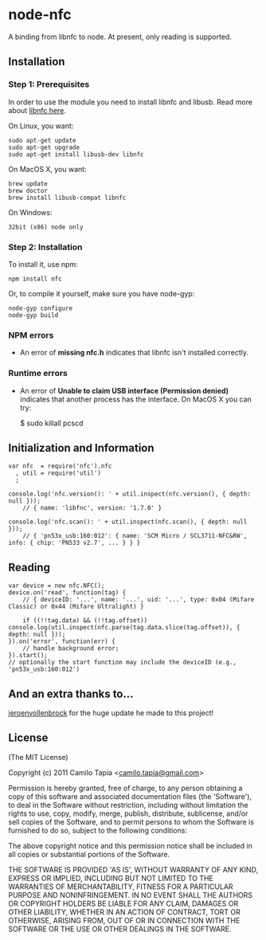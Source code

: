 node-nfc
========
A binding from libnfc to node.
At present,
only reading is supported.

## Installation

### Step 1: Prerequisites
In order to use the module you need to install libnfc and libusb.
Read more about [libnfc here](http://nfc-tools.org/index.php?title=Libnfc).

On Linux, you want:

    sudo apt-get update
    sudo apt-get upgrade
    sudo apt-get install libusb-dev libnfc

On MacOS X, you want:

    brew update
    brew doctor
    brew install libusb-compat libnfc

On Windows:

    32bit (x86) node only

### Step 2: Installation

To install it, use npm:

    npm install nfc
    
Or, to compile it yourself, make sure you have node-gyp:

    node-gyp configure
    node-gyp build

### NPM errors

- An error of **missing nfc.h** indicates that libnfc isn't installed correctly.

### Runtime errors

- An error of **Unable to claim USB interface (Permission denied)**
indicates that another process has the interface. On MacOS X you can try:

    $ sudo killall pcscd


## Initialization and Information

    var nfc  = require('nfc').nfc
      , util = require('util')
      ;

    console.log('nfc.version(): ' + util.inspect(nfc.version(), { depth: null }));
        // { name: 'libfnc', version: '1.7.0' }

    console.log('nfc.scan(): ' + util.inspect(nfc.scan(), { depth: null }));
        // { 'pn53x_usb:160:012': { name: 'SCM Micro / SCL3711-NFC&RW', info: { chip: 'PN533 v2.7', ... } } }

## Reading

    var device = new nfc.NFC();
    device.on('read', function(tag) {
        // { deviceID: '...', name: '...', uid: '...', type: 0x04 (Mifare Classic) or 0x44 (Mifare Ultralight) }

        if ((!!tag.data) && (!!tag.offset)) console.log(util.inspect(nfc.parse(tag.data.slice(tag.offset)), { depth: null }));
    }).on('error', function(err) {
        // handle background error;
    }).start();
    // optionally the start function may include the deviceID (e.g., 'pn53x_usb:160:012')

## And an extra thanks to...

[jeroenvollenbrock](https://github.com/jeroenvollenbrock) for the huge update he made to this project!

## License 

(The MIT License)

Copyright (c) 2011 Camilo Tapia &lt;camilo.tapia@gmail.com&gt;

Permission is hereby granted, free of charge, to any person obtaining
a copy of this software and associated documentation files (the
'Software'), to deal in the Software without restriction, including
without limitation the rights to use, copy, modify, merge, publish,
distribute, sublicense, and/or sell copies of the Software, and to
permit persons to whom the Software is furnished to do so, subject to
the following conditions:

The above copyright notice and this permission notice shall be
included in all copies or substantial portions of the Software.

THE SOFTWARE IS PROVIDED 'AS IS', WITHOUT WARRANTY OF ANY KIND,
EXPRESS OR IMPLIED, INCLUDING BUT NOT LIMITED TO THE WARRANTIES OF
MERCHANTABILITY, FITNESS FOR A PARTICULAR PURPOSE AND NONINFRINGEMENT.
IN NO EVENT SHALL THE AUTHORS OR COPYRIGHT HOLDERS BE LIABLE FOR ANY
CLAIM, DAMAGES OR OTHER LIABILITY, WHETHER IN AN ACTION OF CONTRACT,
TORT OR OTHERWISE, ARISING FROM, OUT OF OR IN CONNECTION WITH THE
SOFTWARE OR THE USE OR OTHER DEALINGS IN THE SOFTWARE.
